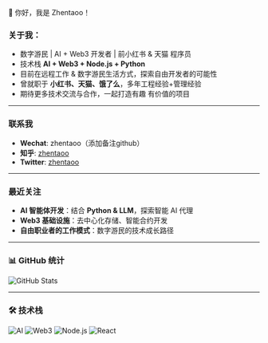 👋 你好，我是 Zhentaoo！

###  **关于我**：
-  数字游民 | AI + Web3 开发者 | 前小红书 & 天猫 程序员  
-  技术栈 **AI + Web3 + Node.js + Python**
-  目前在远程工作 & 数字游民生活方式，探索自由开发者的可能性  
-  曾就职于 **小红书、天猫、饿了么**，多年工程经验+管理经验
-  期待更多技术交流与合作，一起打造有趣 有价值的项目  

---

### **联系我**
- **Wechat**: zhentaoo（添加备注github）
- **知乎**: [zhentaoo](https://www.zhihu.com/people/zhentaoo)  
- **Twitter**: [zhentaoo](https://x.com/9gGSi0J0X0KA9rR)  

---

### 最近关注
- **AI 智能体开发**：结合 **Python & LLM**，探索智能 AI 代理  
- **Web3 基础设施**：去中心化存储、智能合约开发  
- **自由职业者的工作模式**：数字游民的技术成长路径  

---

### 📊 GitHub 统计  
![GitHub Stats](https://github-readme-stats.vercel.app/api?username=zhentaoo&show_icons=true&theme=light)  

---

### 🛠 技术栈
![AI](https://img.shields.io/badge/-AI-FF6F00?style=flat&logo=openai&logoColor=white) ![Web3](https://img.shields.io/badge/-Web3-008080?style=flat&logo=ethereum&logoColor=white) ![Node.js](https://img.shields.io/badge/-Node.js-339933?style=flat&logo=node.js&logoColor=white) ![React](https://img.shields.io/badge/-React-61DAFB?style=flat&logo=react&logoColor=black)

